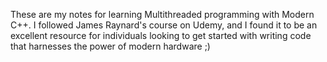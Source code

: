 These are my notes for learning Multithreaded programming with Modern C++. I followed James Raynard's course on Udemy, and I found it to be an excellent resource for individuals looking to get started with writing code that harnesses the power of modern hardware ;)
